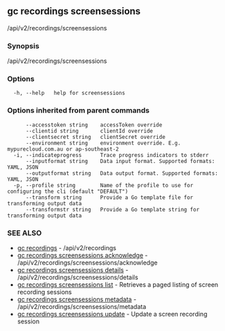 ## gc recordings screensessions

/api/v2/recordings/screensessions

### Synopsis

/api/v2/recordings/screensessions

### Options

```
  -h, --help   help for screensessions
```

### Options inherited from parent commands

```
      --accesstoken string    accessToken override
      --clientid string       clientId override
      --clientsecret string   clientSecret override
      --environment string    environment override. E.g. mypurecloud.com.au or ap-southeast-2
  -i, --indicateprogress      Trace progress indicators to stderr
      --inputformat string    Data input format. Supported formats: YAML, JSON
      --outputformat string   Data output format. Supported formats: YAML, JSON
  -p, --profile string        Name of the profile to use for configuring the cli (default "DEFAULT")
      --transform string      Provide a Go template file for transforming output data
      --transformstr string   Provide a Go template string for transforming output data
```

### SEE ALSO

* [gc recordings](gc_recordings.html)	 - /api/v2/recordings
* [gc recordings screensessions acknowledge](gc_recordings_screensessions_acknowledge.html)	 - /api/v2/recordings/screensessions/acknowledge
* [gc recordings screensessions details](gc_recordings_screensessions_details.html)	 - /api/v2/recordings/screensessions/details
* [gc recordings screensessions list](gc_recordings_screensessions_list.html)	 - Retrieves a paged listing of screen recording sessions
* [gc recordings screensessions metadata](gc_recordings_screensessions_metadata.html)	 - /api/v2/recordings/screensessions/metadata
* [gc recordings screensessions update](gc_recordings_screensessions_update.html)	 - Update a screen recording session


